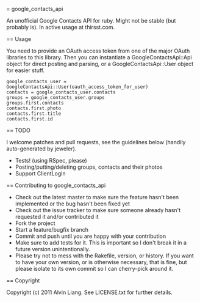= google_contacts_api

An unofficial Google Contacts API for ruby. Might not be stable (but probably is). In active usage at thirsst.com.

== Usage

You need to provide an OAuth access token from one of the major OAuth libraries to this library.
Then you can instantiate a GoogleContactsApi::Api object for direct posting and parsing, or a
GoogleContactsApi::User object for easier stuff.

```
google_contacts_user = GoogleContactsApi::User(oauth_access_token_for_user)
contacts = google_contacts_user.contacts
groups = google_contacts_user.groups
groups.first.contacts
contacts.first.photo
contacts.first.title
contacts.first.id
```

== TODO

I welcome patches and pull requests, see the guidelines below (handily auto-generated
by jeweler).

* Tests! (using RSpec, please)
* Posting/putting/deleting groups, contacts and their photos
* Support ClientLogin

== Contributing to google_contacts_api
 
* Check out the latest master to make sure the feature hasn't been implemented or the bug hasn't been fixed yet
* Check out the issue tracker to make sure someone already hasn't requested it and/or contributed it
* Fork the project
* Start a feature/bugfix branch
* Commit and push until you are happy with your contribution
* Make sure to add tests for it. This is important so I don't break it in a future version unintentionally.
* Please try not to mess with the Rakefile, version, or history. If you want to have your own version, or is otherwise necessary, that is fine, but please isolate to its own commit so I can cherry-pick around it.

== Copyright

Copyright (c) 2011 Alvin Liang. See LICENSE.txt for further details.

